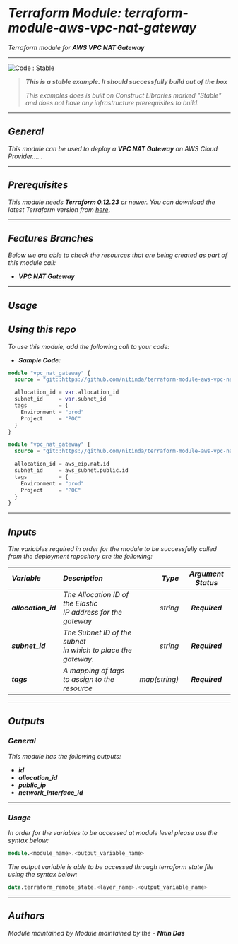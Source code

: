 
# _Terraform Module: terraform-module-aws-vpc-nat-gateway_
_Terraform module for **_AWS VPC NAT Gateway_**_


<!--BEGIN STABILITY BANNER-->
---

![_Code : Stable_](https://img.shields.io/badge/Code-Stable-brightgreen?style=for-the-badge&logo=github)

> **_This is a stable example. It should successfully build out of the box_**
>
> _This examples does is built on Construct Libraries marked "Stable" and does not have any infrastructure prerequisites to build._

---
<!--END STABILITY BANNER-->

## _General_

_This module can be used to deploy a_ **_VPC NAT Gateway_** _on AWS Cloud Provider......_


---

## _Prerequisites_

_This module needs **_Terraform 0.12.23_** or newer._
_You can download the latest Terraform version from_ [_here_](https://www.terraform.io/downloads.html).



---

## _Features Branches_

_Below we are able to check the resources that are being created as part of this module call:_

- **_VPC NAT Gateway_**


---

## _Usage_

## _Using this repo_

_To use this module, add the following call to your code:_

- **_Sample Code:_**

```tf
module "vpc_nat_gateway" {
  source = "git::https://github.com/nitinda/terraform-module-aws-vpc-nat-gateway.git?ref=master"

  allocation_id = var.allocation_id
  subnet_id     = var.subnet_id
  tags          = {
    Environment = "prod"
    Project     = "POC"
  }
}

```

```tf
module "vpc_nat_gateway" {
  source = "git::https://github.com/nitinda/terraform-module-aws-vpc-nat-gateway.git?ref=master"

  allocation_id = aws_eip.nat.id
  subnet_id     = aws_subnet.public.id
  tags          = {
    Environment = "prod"
    Project     = "POC"
  }
}

```


---

## _Inputs_

_The variables required in order for the module to be successfully called from the deployment repository are the following:_

|**_Variable_** | **_Description_** | **_Type_** | **_Argument Status_** |
|:----|:----|-----:|:---:|
| **_allocation\_id_** | _The Allocation ID of the Elastic <br/> IP address for the gateway_ | _string_ | **_Required_** |
| **_subnet\_id_** | _The Subnet ID of the subnet <br/> in which to place the gateway._ | _string_ | **_Required_** |
| **_tags_** | _A mapping of tags to assign to the resource_ | _map(string)_ | **_Required_** |



---


## _Outputs_

### _General_

_This module has the following outputs:_

* **_id_**
* **_allocation\_id_**
* **_public\_ip_**
* **_network\_interface\_id_**

---

### _Usage_

_In order for the variables to be accessed at module level please use the syntax below:_

```tf
module.<module_name>.<output_variable_name>
```


_The output variable is able to be accessed through terraform state file using the syntax below:_

```tf
data.terraform_remote_state.<layer_name>.<output_variable_name>
```

---



## _Authors_

_Module maintained by Module maintained by the -_ **_Nitin Das_**